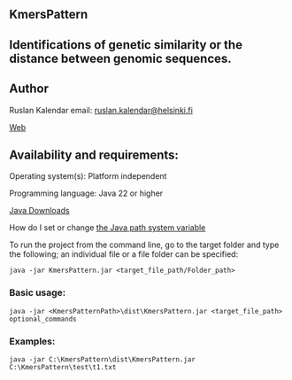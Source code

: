 ## KmersPattern
## Identifications of genetic similarity or the distance between genomic sequences.

## Author
Ruslan Kalendar 
email: ruslan.kalendar@helsinki.fi

[Web](http://primerdigital.com/tools/)

## Availability and requirements:

Operating system(s): Platform independent

Programming language: Java 22 or higher

[Java Downloads](https://www.oracle.com/java/technologies/downloads/)


How do I set or change [the Java path system variable](https://www.java.com/en/download/help/path.html)


To run the project from the command line, go to the target folder and type the following; an individual file or a file folder can be specified:

```java -jar KmersPattern.jar <target_file_path/Folder_path>```


### Basic usage:

```java -jar <KmersPatternPath>\dist\KmersPattern.jar <target_file_path> optional_commands```


### Examples:
```
java -jar C:\KmersPattern\dist\KmersPattern.jar C:\KmersPattern\test\t1.txt 

```
